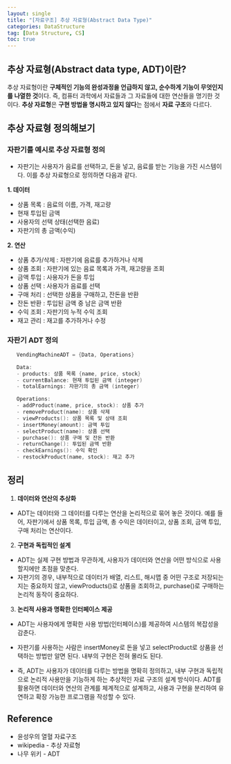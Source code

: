 ```yaml
---
layout: single
title: "[자료구조] 추상 자료형(Abstract Data Type)"
categories: DataStructure
tag: [Data Structure, CS]
toc: true
---
```


## 추상 자료형(Abstract data type, ADT)이란?

 추상 자료형이란 **구체적인 기능의 완성과정을 언급하지 않고, 순수하게 기능이 무엇인지를 나열한 것**이다. 즉, 컴퓨터 과학에서 자료들과 그 자료들에 대한 연산들을 명기한 것이다. **추상 자료형**은 **구현 방법을 명시하고 있지 않다**는 점에서 **자료 구조**와 다르다.

## 추상 자료형 정의해보기

### 자판기를 예시로 추상 자료형 정의

 - 자판기는 사용자가 음료를 선택하고, 돈을 넣고, 음료를 받는 기능을 가진 시스템이다. 이를 추상 자료형으로 정의하면 다음과 같다.

 **1. 데이터**
 - 상품 목록 : 음료의 이름, 가격, 재고량
 - 현재 투입된 금액
 - 사용자의 선택 상태(선택한 음료)
 - 자판기의 총 금액(수익)

 **2. 연산**
 - 상품 추가/삭제 : 자판기에 음료를 추가하거나 삭제
 - 상품 조회 : 자판기에 있는 음료 목록과 가격, 재고량을 조회
 - 금액 투입 : 사용자가 돈을 투입
 - 상품 선택 : 사용자가 음료를 선택
 - 구매 처리 : 선택한 상품을 구매하고, 잔돈을 반환
 - 잔돈 반환 : 투입된 금액 중 남은 금액 반환
 - 수익 조회 : 자판기의 누적 수익 조회
 - 재고 관리 : 재고를 추가하거나 수정

### 자판기 ADT 정의

 ```cpp
    VendingMachineADT = {Data, Operations}

    Data:
    - products: 상품 목록 {name, price, stock}
    - currentBalance: 현재 투입된 금액 (integer)
    - totalEarnings: 자판기의 총 금액 (integer)

    Operations:
    - addProduct(name, price, stock): 상품 추가
    - removeProduct(name): 상품 삭제
    - viewProducts(): 상품 목록 및 상태 조회
    - insertMoney(amount): 금액 투입
    - selectProduct(name): 상품 선택
    - purchase(): 상품 구매 및 잔돈 반환
    - returnChange(): 투입된 금액 반환
    - checkEarnings(): 수익 확인
    - restockProduct(name, stock): 재고 추가
 ```

## 정리

1. **데이터와 연산의 추상화**
- ADT는 데이터와 그 데이터를 다루는 연산을 논리적으로 묶어 놓은 것이다. 예를 들어, 자판기에서 상품 목록, 투입 금액, 총 수익은 데이터이고, 상품 조회, 금액 투입, 구매 처리는 연산이다.

2. **구현과 독립적인 설계**
- ADT는 실제 구현 방법과 무관하게, 사용자가 데이터와 연산을 어떤 방식으로 사용할지에만 초점을 맞춘다.
- 자판기의 경우, 내부적으로 데이터가 배열, 리스트, 해시맵 중 어떤 구조로 저장되는지는 중요하지 않고, viewProducts()로 상품을 조회하고, purchase()로 구매하는 논리적 동작이 중요하다.

3. **논리적 사용과 명확한 인터페이스 제공**
- ADT는 사용자에게 명확한 사용 방법(인터페이스)를 제공하여 시스템의 복잡성을 감춘다.
- 자판기를 사용하는 사람은 insertMoney로 돈을 넣고 selectProduct로 상품을 선택하는 방법만 알면 된다. 내부의 구현은 전혀 몰라도 된다.


- 즉, ADT는 사용자가 데이터를 다루는 방법을 명확히 정의하고, 내부 구현과 독립적으로 논리적 사용만을 기능하게 하는 추상적인 자료 구조의 설계 방식이다. ADT를 활용하면 데이터와 연산의 관계를 체계적으로 설계하고, 사용과 구현을 분리하여 유연하고 확장 가능한 프로그램을 작성할 수 있다.

## Reference

- 윤성우의 열혈 자료구조
- wikipedia - 추상 자료형
- 나무 위키 - ADT